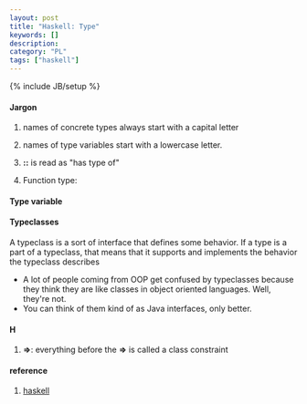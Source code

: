 ```yaml
--- 
layout: post 
title: "Haskell: Type" 
keywords: [] 
description: 
category: "PL"
tags: ["haskell"] 
--- 
```

{% include JB/setup %}



#### Jargon
1. names of concrete types always start with a capital letter
2. names of type variables start with a lowercase letter. 
1. $\textbf{::}$ is read as "has type of"

2. Function type: 

#### Type variable
#### Typeclasses
A typeclass is a sort of interface that defines some behavior. If a type is a
part of a typeclass, that means that it supports and implements the behavior the
typeclass describes
- A lot of people coming from OOP get confused by typeclasses because they think
  they are like classes in object oriented languages. Well, they're not.
- You can think of them kind of as Java interfaces, only better.

#### H
1. $\textbf{=>}$: everything before the $\textbf{=>}$ is called a class
   constraint


#### reference
1. [haskell](http://learnyouahaskell.com/introduction)
